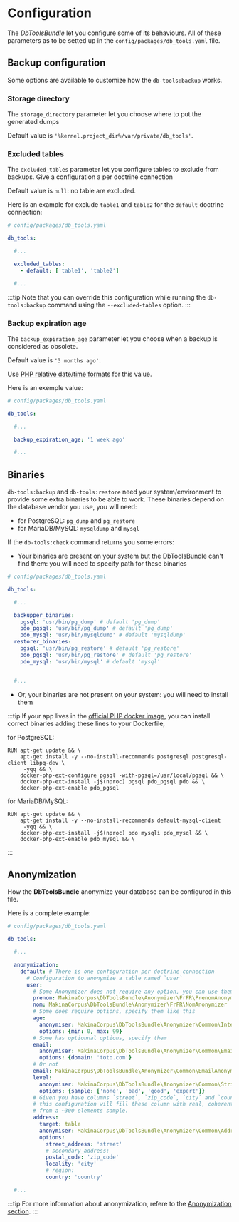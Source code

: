 # Configuration

The *DbToolsBundle* let you configure some of its behaviours. All of these
parameters as to be setted up in the `config/packages/db_tools.yaml` file.

## Backup configuration

Some options are available to customize how the `db-tools:backup` works.

### Storage directory

The `storage_directory` parameter let you choose where to put the generated dumps

Default value is `'%kernel.project_dir%/var/private/db_tools'`.

### Excluded tables

The `excluded_tables` parameter let you configure tables to exclude from backups. Give a configuration a
per doctrine connection

Default value is `null`: no table are excluded.

Here is an example for exclude `table1` and `table2` for the `default` doctrine connection:

```yml
# config/packages/db_tools.yaml

db_tools:

  #...

  excluded_tables:
    - default: ['table1', 'table2']

  #...
```

:::tip
Note that you can override this configuration while running the `db-tools:backup` command using
the `--excluded-tables` option.
:::

### Backup expiration age

The `backup_expiration_age` parameter let you choose when a backup is considered as obsolete.

Default value is `'3 months ago'`.

Use [PHP relative date/time formats](https://www.php.net/manual/en/datetime.formats.relative.php) for this value.

Here is an exemple value:

```yml
# config/packages/db_tools.yaml

db_tools:

  #...

  backup_expiration_age: '1 week ago'

  #...
```

## Binaries

`db-tools:backup` and `db-tools:restore` need your system/environment to provide some extra binaries to be able to work.
These binaries depend on the database vendor you use, you will need:
* for PostgreSQL: `pg_dump` and `pg_restore`
* for MariaDB/MySQL: `mysqldump` and `mysql`

If the `db-tools:check` command returns you some errors:
 * Your binaries are present on your system but the DbToolsBundle can't find them: you will need to specify path for these binaries
  ```yml
  # config/packages/db_tools.yaml

  db_tools:

    #...

    backupper_binaries:
      pgsql: 'usr/bin/pg_dump' # default 'pg_dump'
      pdo_pgsql: 'usr/bin/pg_dump' # default 'pg_dump'
      pdo_mysql: 'usr/bin/mysqldump' # default 'mysqldump'
    restorer_binaries:
      pgsql: 'usr/bin/pg_restore' # default 'pg_restore'
      pdo_pgsql: 'usr/bin/pg_restore' # default 'pg_restore'
      pdo_mysql: 'usr/bin/mysql' # default 'mysql'


    #...
  ```
 * Or, your binaries are not present on your system: you will need to install them



:::tip
If your app lives in the [official PHP docker image](https://hub.docker.com/_/php/),
you can install correct binaries adding these lines to your Dockerfile,

for PostgreSQL:

```
RUN apt-get update && \
    apt-get install -y --no-install-recommends postgresql postgresql-client libpq-dev \
     -yqq && \
    docker-php-ext-configure pgsql -with-pgsql=/usr/local/pgsql && \
    docker-php-ext-install -j$(nproc) pgsql pdo_pgsql pdo && \
    docker-php-ext-enable pdo_pgsql
```

for MariaDB/MySQL:

```
RUN apt-get update && \
    apt-get install -y --no-install-recommends default-mysql-client
     -yqq && \
    docker-php-ext-install -j$(nproc) pdo mysqli pdo_mysql && \
    docker-php-ext-enable pdo_mysql && \
```
:::

## Anonymization

How the **DbToolsBundle** anonymize your database can be configured in this file.

Here is a complete example:

```yml
# config/packages/db_tools.yaml

db_tools:

  #...

  anonymization:
    default: # There is one configuration per doctrine connection
      # Configuration to anonymize a table named `user`
      user:
        # Some Anonymizer does not require any option, you can use them like this
        prenom: MakinaCorpus\DbToolsBundle\Anonymizer\FrFR\PrenomAnonymizer
        nom: MakinaCorpus\DbToolsBundle\Anonymizer\FrFR\NomAnonymizer
        # Some does require options, specify them like this
        age:
          anonymiser: MakinaCorpus\DbToolsBundle\Anonymizer\Common\IntegerAnonymizer
          options: {min: 0, max: 99}
        # Some has optionnal options, specify them
        email:
          anonymiser: MakinaCorpus\DbToolsBundle\Anonymizer\Common\EmailAnonymizer
          options: {domain: 'toto.com'}
        # Or not
        email: MakinaCorpus\DbToolsBundle\Anonymizer\Common\EmailAnonymizer
        level:
          anonymiser: MakinaCorpus\DbToolsBundle\Anonymizer\Common\StringAnonymizer
          options: {sample: ['none', 'bad', 'good', 'expert']}
        # Given you have columns `street`, `zip_code`, `city` and `country`,
        # this configuration will fill these column with real, coherent address
        # from a ~300 elements sample.
        address:
          target: table
          anonymiser: MakinaCorpus\DbToolsBundle\Anonymizer\Common\AddressAnonymizer
          options:
            street_address: 'street'
            # secondary_address:
            postal_code: 'zip_code'
            locality: 'city'
            # region:
            country: 'country'

  #...
```

:::tip
For more information about anonymization, refere to the [Anonymization section](/anonymization/general-concepts).
:::
